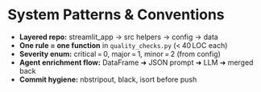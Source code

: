 # System Patterns & Conventions

* **Layered repo:** streamlit_app → src helpers → config → data
* **One rule = one function** in `quality_checks.py` (< 40 LOC each)
* **Severity enum:** critical = 0, major = 1, minor = 2 (from config)
* **Agent enrichment flow:** DataFrame ➜ JSON prompt ➜ LLM ➜ merged back
* **Commit hygiene:** nbstripout, black, isort before push
